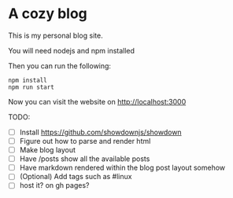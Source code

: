 # A cozy blog

This is my personal blog site.

You will need nodejs and npm installed

Then you can run the following:
```
npm install
npm run start
```
Now you can visit the website on [http://localhost:3000](http://localhost:3000)

TODO:

- [ ] Install https://github.com/showdownjs/showdown
- [ ] Figure out how to parse and render html
- [ ] Make blog layout
- [ ] Have /posts show all the available posts
- [ ] Have markdown rendered within the blog post layout somehow
- [ ] (Optional) Add tags such as #linux
- [ ] host it? on gh pages?